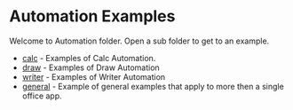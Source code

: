 # Automation Examples

Welcome to Automation folder. Open a sub folder to get to an example.

- [calc](./calc) - Examples of Calc Automation.
- [draw](./draw) - Examples of Draw Automation
- [writer](./writer) - Examples of Writer Automation
- [general](./general) - Example of general examples that apply to more then a single office app.
